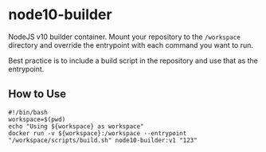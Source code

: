 # node10-builder

NodeJS v10 builder container. Mount your repository to the `/workspace` directory and override the entrypoint with each command you want to run.

Best practice is to include a build script in the repository and use that as the entrypoint.

## How to Use
```
#!/bin/bash
workspace=$(pwd)
echo "Using ${workspace} as workspace"
docker run -v ${workspace}:/workspace --entrypoint "/workspace/scripts/build.sh" node10-builder:v1 "123"
```
